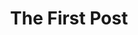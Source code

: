 ---
title: The First Post
lng: -76.6488232
lat: 39.9839692
color: '#31225D'
type: Pub
address: 3691 E Market St, York, PA 17402
rating: 4
tags: 
  - traditional
  - surf 'n' turf
  - pub
---
